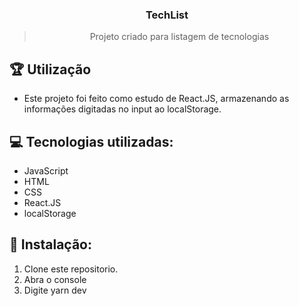 
<h3 align="center">
  TechList
</h3>

<blockquote align="center">Projeto criado para listagem de tecnologias</blockquote>

## :trophy: Utilização
 - Este projeto foi feito como estudo de React.JS, armazenando as informações digitadas no input ao localStorage.

## :computer: Tecnologias utilizadas:

- JavaScript
- HTML
- CSS
- React.JS
- localStorage

## :dvd: Instalação:

1. Clone este repositorio.
2. Abra o console<br />
3. Digite yarn dev <br />



